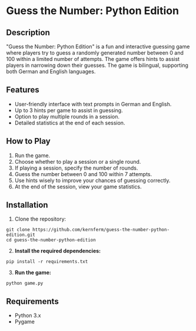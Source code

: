 # Guess the Number: Python Edition

## Description
"Guess the Number: Python Edition" is a fun and interactive guessing game where players try to guess a randomly generated number between 0 and 100 within a limited number of attempts. The game offers hints to assist players in narrowing down their guesses. The game is bilingual, supporting both German and English languages.

## Features
- User-friendly interface with text prompts in German and English.
- Up to 3 hints per game to assist in guessing.
- Option to play multiple rounds in a session.
- Detailed statistics at the end of each session.

## How to Play
1. Run the game.
2. Choose whether to play a session or a single round.
3. If playing a session, specify the number of rounds.
4. Guess the number between 0 and 100 within 7 attempts.
5. Use hints wisely to improve your chances of guessing correctly.
6. At the end of the session, view your game statistics.

## Installation
1. Clone the repository:

  ```
  git clone https://github.com/kernferm/guess-the-number-python-edition.git
  cd guess-the-number-python-edition
  ```

2. **Install the required dependencies:**

  ```
  pip install -r requirements.txt
  ```

3. **Run the game:**

  ```
  python game.py
  ```

## Requirements

  - Python 3.x
  - Pygame






